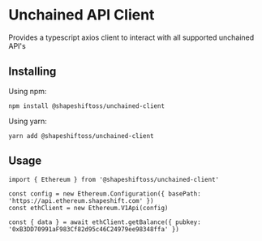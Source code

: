# Unchained API Client

Provides a typescript axios client to interact with all supported unchained API's

## Installing

Using npm:
```
npm install @shapeshiftoss/unchained-client
```

Using yarn:
```
yarn add @shapeshiftoss/unchained-client
```

## Usage

```
import { Ethereum } from '@shapeshiftoss/unchained-client'

const config = new Ethereum.Configuration({ basePath: 'https://api.ethereum.shapeshift.com' })
const ethClient = new Ethereum.V1Api(config)

const { data } = await ethClient.getBalance({ pubkey: '0xB3DD70991aF983Cf82d95c46C24979ee98348ffa' })
```